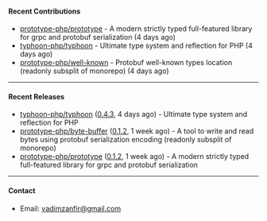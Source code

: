 #### Recent Contributions

- [prototype-php/prototype](https://github.com/prototype-php/prototype) - A modern strictly typed full-featured library for grpc and protobuf serialization (4 days ago)
- [typhoon-php/typhoon](https://github.com/typhoon-php/typhoon) - Ultimate type system and reflection for PHP (4 days ago)
- [prototype-php/well-known](https://github.com/prototype-php/well-known) - Protobuf well-known types location (readonly subsplit of monorepo) (4 days ago)

---

#### Recent Releases

- [typhoon-php/typhoon](https://github.com/typhoon-php/typhoon) ([0.4.3](https://github.com/typhoon-php/typhoon/releases/tag/0.4.3), 4 days ago) - Ultimate type system and reflection for PHP
- [prototype-php/byte-buffer](https://github.com/prototype-php/byte-buffer) ([0.1.2](https://github.com/prototype-php/byte-buffer/releases/tag/0.1.2), 1 week ago) - A tool to write and read bytes using protobuf serialization encoding (readonly subsplit of monorepo) 
- [prototype-php/prototype](https://github.com/prototype-php/prototype) ([0.1.2](https://github.com/prototype-php/prototype/releases/tag/0.1.2), 1 week ago) - A modern strictly typed full-featured library for grpc and protobuf serialization

---

#### Contact

- Email: [vadimzanfir@gmail.com](mailto://vadimzanfir@gmail.com)
